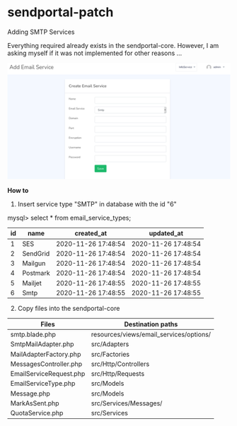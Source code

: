 # sendportal-patch
Adding SMTP Services

Everything required already exists in the sendportal-core. However, I am asking myself if it was not implemented for  other reasons ...

![Add services interface](sendportal.png)

**How to**

1. Insert service type "SMTP" in database with the id "6"

mysql> select * from email_service_types;     

id | name     | created_at          | updated_at        
---|---|---|---
1 | SES      | 2020-11-26 17:48:54 | 2020-11-26 17:48:54
2 | SendGrid | 2020-11-26 17:48:54 | 2020-11-26 17:48:54 
3 | Mailgun  | 2020-11-26 17:48:54 | 2020-11-26 17:48:54 
4 | Postmark | 2020-11-26 17:48:54 | 2020-11-26 17:48:54 
5 | Mailjet  | 2020-11-26 17:48:55 | 2020-11-26 17:48:55 
6 | Smtp     | 2020-11-26 17:48:55 | 2020-11-26 17:48:55 

2. Copy files into the sendportal-core

Files | Destination paths
------| -------
smtp.blade.php | resources/views/email_services/options/
SmtpMailAdapter.php | src/Adapters
MailAdapterFactory.php | src/Factories
MessagesController.php | src/Http/Controllers
EmailServiceRequest.php | src/Http/Requests
EmailServiceType.php | src/Models
Message.php | src/Models
MarkAsSent.php | src/Services/Messages/
QuotaService.php | src/Services



